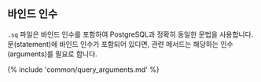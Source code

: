## 바인드 인수

`.sq` 파일은 바인드 인수를 포함하여 PostgreSQL과 정확히 동일한 문법을 사용합니다.
문(statement)에 바인드 인수가 포함되어 있다면, 관련 메서드는 해당하는 인수(arguments)를 필요로 합니다.

{% include 'common/query_arguments.md' %}